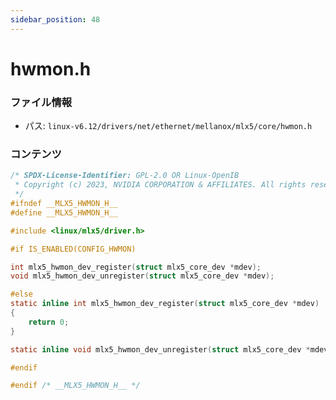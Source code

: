 ```yaml
---
sidebar_position: 48
---
```

# hwmon.h

### ファイル情報

- パス: `linux-v6.12/drivers/net/ethernet/mellanox/mlx5/core/hwmon.h`

### コンテンツ

```h
/* SPDX-License-Identifier: GPL-2.0 OR Linux-OpenIB
 * Copyright (c) 2023, NVIDIA CORPORATION & AFFILIATES. All rights reserved
 */
#ifndef __MLX5_HWMON_H__
#define __MLX5_HWMON_H__

#include <linux/mlx5/driver.h>

#if IS_ENABLED(CONFIG_HWMON)

int mlx5_hwmon_dev_register(struct mlx5_core_dev *mdev);
void mlx5_hwmon_dev_unregister(struct mlx5_core_dev *mdev);

#else
static inline int mlx5_hwmon_dev_register(struct mlx5_core_dev *mdev)
{
	return 0;
}

static inline void mlx5_hwmon_dev_unregister(struct mlx5_core_dev *mdev) {}

#endif

#endif /* __MLX5_HWMON_H__ */

```
